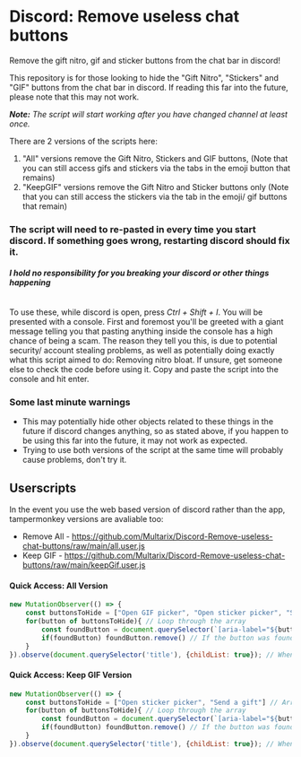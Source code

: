 # Discord: Remove useless chat buttons
Remove the gift nitro, gif and sticker buttons from the chat bar in discord!

This repository is for those looking to hide the "Gift Nitro", "Stickers" and "GIF" buttons from the chat bar in discord. If reading this far into the future, please note that this may not work.<br>

_**Note:** The script will start working after you have changed channel at least once._

There are 2 versions of the scripts here:<br>
1. "All" versions remove the Gift Nitro, Stickers and GIF buttons, (Note that you can still access gifs and stickers via the tabs in the emoji button that remains)
2. "KeepGIF" versions remove the Gift Nitro and Sticker buttons only (Note that you can still access the stickers via the tab in the emoji/ gif buttons that remain)


###  **The script will need to re-pasted in every time you start discord. If something goes wrong, restarting discord should fix it.**
#### _**I hold no responsibility for you breaking your discord or other things happening**_

<br>
To use these, while discord is open, press <i>Ctrl + Shift + I</i>. You will be presented with a console. First and foremost you'll be greeted with a giant message telling you that pasting anything inside the console has a high chance of being a scam. The reason they tell you this, is due to potential security/ account stealing problems, as well as potentially doing exactly what this script aimed to do: Removing nitro bloat. If unsure, get someone else to check the code before using it.
Copy and paste the script into the console and hit enter.<br>

### Some last minute warnings
- This may potentially hide other objects related to these things in the future if discord changes anything, so as stated above, if you happen to be using this far into the future, it may not work as expected.
- Trying to use both versions of the script at the same time will probably cause problems, don't try it.

## Userscripts
In the event you use the web based version of discord rather than the app, tampermonkey versions are avaliable too:
- Remove All - https://github.com/Multarix/Discord-Remove-useless-chat-buttons/raw/main/all.user.js
- Keep GIF - https://github.com/Multarix/Discord-Remove-useless-chat-buttons/raw/main/keepGif.user.js

#### Quick Access: All Version

```js
new MutationObserver(() => {
	const buttonsToHide = ["Open GIF picker", "Open sticker picker", "Send a gift"] // Array of labels for buttons we want to remove
	for(button of buttonsToHide){ // Loop through the array
		const foundButton = document.querySelector(`[aria-label="${button}"]`); // Find the button
		if(foundButton) foundButton.remove() // If the button was found, remove it
	}
}).observe(document.querySelector('title'), {childList: true}); // Whenever the "channel" changes, run the script
```

#### Quick Access: Keep GIF Version

```js
new MutationObserver(() => {
	const buttonsToHide = ["Open sticker picker", "Send a gift"] // Array of labels for buttons we want to remove
	for(button of buttonsToHide){ // Loop through the array
		const foundButton = document.querySelector(`[aria-label="${button}"]`); // Find the button
		if(foundButton) foundButton.remove() // If the button was found, remove it
	}
}).observe(document.querySelector('title'), {childList: true}); // Whenever the "channel" changes, run the script
```
